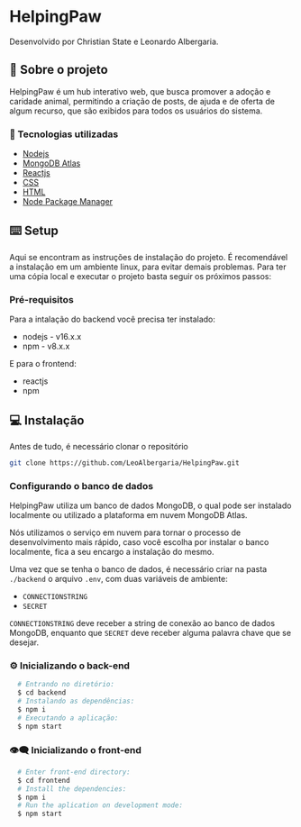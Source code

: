# HelpingPaw

Desenvolvido por Christian State e Leonardo Albergaria.

## 📝 Sobre o projeto

HelpingPaw é um hub interativo web, que busca promover a adoção e caridade animal, permitindo a criação de posts, de ajuda e de oferta de algum recurso, que são exibidos para todos os usuários do sistema.

### 🔨 Tecnologias utilizadas
* [Nodejs](https://nodejs.org/)
* [MongoDB Atlas](https://www.mongodb.com/cloud/atlas)
* [Reactjs](https://pt-br.reactjs.org/)
* [CSS](https://developer.mozilla.org/pt-BR/docs/Web/CSS)
* [HTML](https://developer.mozilla.org/pt-BR/docs/Web/HTML)
* [Node Package Manager](https://www.npmjs.com/)


## ⌨️ Setup
Aqui se encontram as instruções de instalação do projeto. É recomendável a instalação em um ambiente linux, para evitar demais problemas. Para ter uma cópia local e executar o projeto basta seguir os próximos passos:

### Pré-requisitos
Para a intalação do backend você precisa ter instalado:
* nodejs - v16.x.x
* npm - v8.x.x

E para o frontend:
* reactjs
* npm

## 💻 Instalação
Antes de tudo, é necessário clonar o repositório
```sh
git clone https://github.com/LeoAlbergaria/HelpingPaw.git
```

### Configurando o banco de dados
HelpingPaw utiliza um banco de dados MongoDB, o qual pode ser instalado localmente ou utilizado a plataforma em nuvem MongoDB Atlas.

Nós utilizamos o serviço em nuvem para tornar o processo de desenvolvimento mais rápido, caso você escolha por instalar o banco localmente, fica a seu encargo a instalação do mesmo.

Uma vez que se tenha o banco de dados, é necessário criar na pasta `./backend` o arquivo `.env`, com duas variáveis de ambiente:
* `CONNECTIONSTRING`
* `SECRET`

`CONNECTIONSTRING` deve receber a string de conexão ao banco de dados MongoDB, enquanto que `SECRET` deve receber alguma palavra chave que se desejar.

### ⚙️ Inicializando o back-end
```bash
  # Entrando no diretório:
  $ cd backend
  # Instalando as dependências:
  $ npm i
  # Executando a aplicação:
  $ npm start
```

### 👁‍🗨 Inicializando o front-end
```bash
  # Enter front-end directory:
  $ cd frontend
  # Install the dependencies:
  $ npm i
  # Run the aplication on development mode:
  $ npm start
```